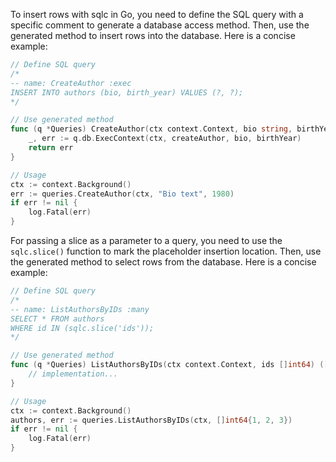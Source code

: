 To insert rows with sqlc in Go, you need to define the SQL query with a specific comment to generate a database access method. Then, use the generated method to insert rows into the database. Here is a concise example:

```go
// Define SQL query
/* 
-- name: CreateAuthor :exec
INSERT INTO authors (bio, birth_year) VALUES (?, ?);
*/

// Use generated method
func (q *Queries) CreateAuthor(ctx context.Context, bio string, birthYear int) error {
	_, err := q.db.ExecContext(ctx, createAuthor, bio, birthYear)
	return err
}

// Usage
ctx := context.Background()
err := queries.CreateAuthor(ctx, "Bio text", 1980)
if err != nil {
    log.Fatal(err)
}
```

For passing a slice as a parameter to a query, you need to use the `sqlc.slice()` function to mark the placeholder insertion location. Then, use the generated method to select rows from the database. Here is a concise example:

```go
// Define SQL query
/* 
-- name: ListAuthorsByIDs :many
SELECT * FROM authors
WHERE id IN (sqlc.slice('ids'));
*/

// Use generated method
func (q *Queries) ListAuthorsByIDs(ctx context.Context, ids []int64) ([]Author, error) {
    // implementation...
}

// Usage
ctx := context.Background()
authors, err := queries.ListAuthorsByIDs(ctx, []int64{1, 2, 3})
if err != nil {
    log.Fatal(err)
}

